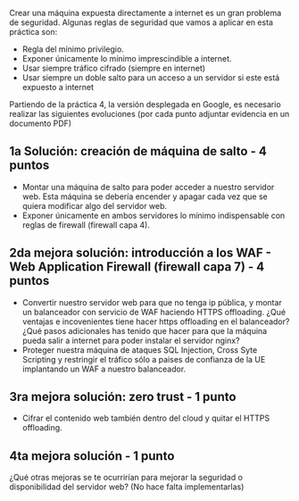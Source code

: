 
Crear una máquina expuesta directamente a internet es un gran problema de seguridad. Algunas reglas de seguridad que vamos a aplicar en esta práctica son:
- Regla del mínimo privilegio.
- Exponer únicamente lo mínimo imprescindible a internet.
- Usar siempre tráfico cifrado (siempre en internet)
- Usar siempre un doble salto para un acceso a un servidor si este está expuesto a internet


Partiendo de la práctica 4, la versión desplegada en Google, es necesario realizar las siguientes evoluciones (por cada punto adjuntar evidencia en un documento PDF)
## 1a Solución: creación de máquina de salto - 4 puntos
- Montar una máquina de salto para poder acceder a nuestro servidor web. Esta máquina se debería encender y apagar cada vez que se quiera modificar algo del servidor web.
- Exponer únicamente en ambos servidores lo mínimo indispensable con reglas de firewall (firewall capa 4).

## 2da mejora solución: introducción a los WAF - Web Application Firewall (firewall capa 7) - 4 puntos
- Convertir nuestro servidor web para que no tenga ip pública, y montar un balanceador con servicio de WAF haciendo HTTPS offloading. ¿Qué ventajas e incovenientes tiene hacer https offloading en el balanceador? ¿Qué pasos adicionales has tenido que hacer para que la máquina pueda salir a internet para poder instalar el servidor nginx?
- Proteger nuestra máquina de ataques SQL Injection, Cross Syte Scripting y restringir el tráfico sólo a paises de confianza de la UE implantando un WAF a nuestro balanceador.

## 3ra mejora solución: zero trust - 1 punto
- Cifrar el contenido web también dentro del cloud y quitar el HTTPS offloading.

## 4ta mejora solución - 1 punto
¿Qué otras mejoras se te ocurrirían para mejorar la seguridad o disponibilidad del servidor web? (No hace falta implementarlas)
